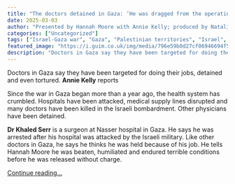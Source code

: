 ```yaml
---
title: "The doctors detained in Gaza: ‘He was dragged from the operating theatre’ – podcast"
date: 2025-03-03
author: "Presented by Hannah Moore with Annie Kelly; produced by Natalie Ktena and Tom Glasser; executive producer Homa Khaleeli"
categories: ["Uncategorized"]
tags: ["Israel-Gaza war", "Gaza", "Palestinian territories", "Israel", "Middle East and north Africa", "World news", "Doctors"]
featured_image: "https://i.guim.co.uk/img/media/796e59b0d27cf06946694f50a0a5b5d61472ebb8/54_0_1800_1080/master/1800.jpg?width=140&quality=85&auto=format&fit=max&s=48ea0c42cc43af5cc3f954b1fda7471a"
description: "Doctors in Gaza say they have been targeted for doing their jobs, detained and even tortured. Annie Kelly reports Since the war in Gaza began more than a year a..."
---
```


Doctors in Gaza say they have been targeted for doing their jobs, detained and even tortured. **Annie Kelly** reports 

Since the war in Gaza began more than a year ago, the health system has crumbled. Hospitals have been attacked, medical supply lines disrupted and many doctors have been killed in the Israeli bombardment. Other physicians have been detained.

**Dr Khaled Serr** is a surgeon at Nasser hospital in Gaza. He says he was arrested after his hospital was attacked by the Israeli military. Like other doctors in Gaza, he says he thinks he was held because of his job. He tells Hannah Moore he was beaten, humiliated and endured terrible conditions before he was released without charge.

[Continue reading...](https://www.theguardian.com/news/audio/2025/mar/03/the-doctors-detained-in-gaza-he-was-dragged-from-the-operating-theatre-podcast)
